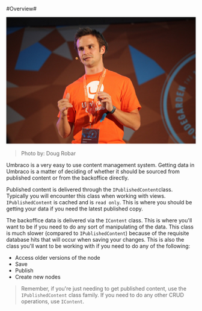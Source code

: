 #Overview#

![5838817600_1da1563821_o.jpg](assets/5838817600_1da1563821_o.jpg)
>Photo by: Doug Robar

Umbraco is a very easy to use content management system.  Getting data in Umbraco is a matter of deciding of whether it should be sourced from published content or from the backoffice directly.

Published content is delivered through the `IPublishedContent`class.  Typically you will encounter this class when working with views.  `IPublishedContent` is cached and is `read only`.  This is where you should be getting your data if you need the latest published copy.

The backoffice data is delivered via the `IContent` class.  This is where you'll want to be if you need to do any sort of manipulating of the data.  This class is much slower (compared to `IPublishedContent`) because of the requisite database hits that will occur when saving your changes.  This is also the class you'll want to be working with if you need to do any of the following:

* Access older versions of the node
* Save
* Publish
* Create new nodes

>Remember, if you're just needing to get published content, use the `IPublishedContent` class family.  If you need to do any other CRUD operations, use `IContent`.